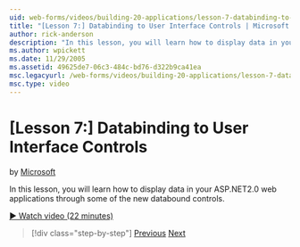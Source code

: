 ```yaml
---
uid: web-forms/videos/building-20-applications/lesson-7-databinding-to-user-interface-controls
title: "[Lesson 7:] Databinding to User Interface Controls | Microsoft Docs"
author: rick-anderson
description: "In this lesson, you will learn how to display data in your ASP.NET&#160;2.0 web applications through some of the new databound controls."
ms.author: wpickett
ms.date: 11/29/2005
ms.assetid: 49625de7-06c3-484c-bd76-d322b9ca41ea
msc.legacyurl: /web-forms/videos/building-20-applications/lesson-7-databinding-to-user-interface-controls
msc.type: video
---
```

# [Lesson 7:] Databinding to User Interface Controls

by [Microsoft](https://github.com/microsoft)

In this lesson, you will learn how to display data in your ASP.NET2.0 web applications through some of the new databound controls.

[&#9654; Watch video (22 minutes)](https://channel9.msdn.com/Blogs/ASP-NET-Site-Videos/lesson-7-databinding-to-user-interface-controls)

> [!div class="step-by-step"]
> [Previous](lesson-6-working-with-stylesheets-and-master-pages.md)
> [Next](lesson-8-working-with-the-gridview-and-formview.md)

